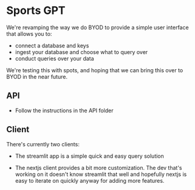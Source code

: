 # Sports GPT

We're revamping the way we do BYOD to provide a simple user interface that allows you to:

- connect a database and keys
- ingest your database and choose what to query over
- conduct queries over your data

We're testing this with spots, and hoping that we can bring this over to BYOD in the near future.

## API

- Follow the instructions in the API folder

## Client

There's currently two clients:

- The streamlit app is a simple quick and easy query solution

- The nextjs client provides a bit more customization. The dev that's working on it doesn't know streamlit that well and hopefully nextjs is easy to iterate on quickly anyway for adding more features.
